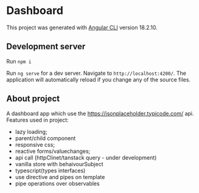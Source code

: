 # Dashboard

This project was generated with [Angular CLI](https://github.com/angular/angular-cli) version 18.2.10.

## Development server

Run `npm i`

Run `ng serve` for a dev server. Navigate to `http://localhost:4200/`. The application will automatically reload if you change any of the source files.

## About project
A dashboard app which use the https://jsonplaceholder.typicode.com/ api.
Features used in project:
- lazy loading;
- parent/child component
- responsive css;
- reactive forms/valuechanges;
- api call (httpClinet/tanstack query - under development)
- vanilla store with behaivourSubject
- typescript(types interfaces)
- use directive and pipes on template
- pipe operations over observables